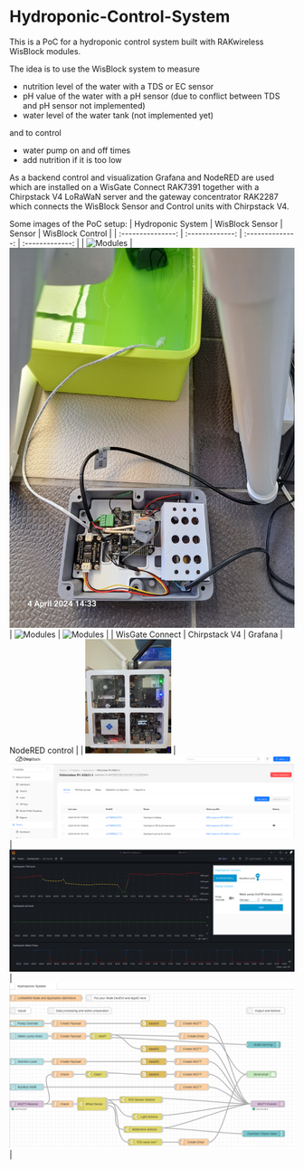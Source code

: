 # Hydroponic-Control-System

This is a PoC for a hydroponic control system built with RAKwireless WisBlock modules.

The idea is to use the WisBlock system to measure

- nutrition level of the water with a TDS or EC sensor
- pH value of the water with a pH sensor (due to conflict between TDS and pH sensor not implemented)
- water level of the water tank (not implemented yet)

and to control

- water pump on and off times
- add nutrition if it is too low

As a backend control and visualization Grafana and NodeRED are used which are installed on a WisGate Connect RAK7391 together with a Chirpstack V4 LoRaWaN server and the gateway concentrator RAK2287 which connects the WisBlock Sensor and Control units with Chirpstack V4.

Some images of the PoC setup:
| Hydroponic System | WisBlock Sensor | Sensor | WisBlock Control |
| :---------------: | :-------------: | :--------------: | :-------------: |
| <img src="./assets/hydroponic-system.jpg" alt="Modules"> | <img src="./assets/sensor.jpg" alt="Modules"> | <img src="./assets/pump-valve-control.jpg" alt="Modules"> | <img src="./assets/pump-valve.jpg" alt="Modules"> |
| WisGate Connect | Chirpstack V4 | Grafana | NodeRED control |
| <img src="./assets/wisgate-connect.jpg" alt="Modules" width=30%> | <img src="./assets/chirpstack.png" alt="Modules"> |<img src="./assets/grafana.png" alt="Modules"> | <img src="./assets/node-red.png" alt="Modules"> |